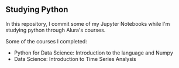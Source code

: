 ## Studying Python

In this repository, I commit some of my Jupyter Notebooks while I'm studying python through Alura's courses. 

Some of the courses I completed: 
* Python for Data Science: Introduction to the language and Numpy
* Data Science: Introduction to Time Series Analysis 
